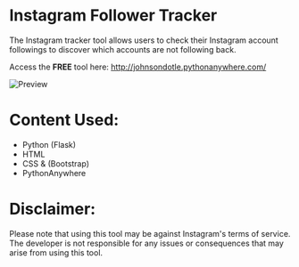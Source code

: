 # Instagram Follower Tracker

The Instagram tracker tool allows users to check their Instagram account followings to discover which accounts are not following back.

Access the **FREE** tool here: http://johnsondotle.pythonanywhere.com/

![Preview](https://github.com/user-attachments/assets/32e6b135-ddc7-48b5-98c4-f68772b5106f)

# Content Used:
- Python (Flask)
- HTML
- CSS & (Bootstrap)
- PythonAnywhere

# Disclaimer:
Please note that using this tool may be against Instagram's terms of service. The developer is not responsible for any issues or consequences that may arise from using this tool.
